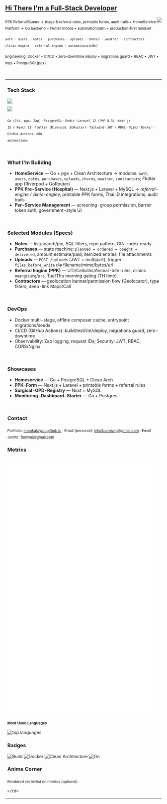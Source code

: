 <!-- ====== EMERALD × BLACK • Pro Dev Profile (2-column, no frames) ====== -->

<h2><u>Hi There I'm a Full-Stack Developer</u></h2>

<p style="margin:0; float:right;">
  <img src="assets/makima-chainsaw-man.gif" width="200" />
</p>

<p><sub>PPK Referral/Queue → triage & referral rules, printable forms, audit trails • HomeService Platform → Go backend + Flutter mobile • automation(n8n) • production-first mindset</sub></p>
<p><sub><code>auth · users · notes · purchases · uploads · chores · weather · contractors · clinic-engine · referral-engine · automations(n8n)</code></sub></p>
<p><sub>Engineering: Docker • CI/CD • zero-downtime deploy • migrations guard • RBAC • JWT • logs • PostgreSQL(pgx)</sub></p>

<br/>

<table width="100%">
  <tr>
    <!-- LEFT COLUMN -->
    <td width="66%" valign="top">

<h3>Tech Stack</h3>

<!-- Dense & compact icons (two rows) -->
<p style="margin:6px 0 0 0;">
  <img src="https://skillicons.dev/icons?i=go,postgres,redis,nginx,docker,githubactions,linux,ubuntu,arch&perline=14" height="34" />
</p>
<p style="margin:6px 0 6px 0;">
  <img src="https://skillicons.dev/icons?i=php,laravel,ts,js,react,nextjs,flutter,dart,tailwind,prisma&perline=14" height="34" />
</p>

<sub><code>Go (Chi, pgx, Zap)</code> · <code>PostgreSQL</code> · <code>Redis</code> ·
<code>Laravel 12 (PHP 8.3)</code> · <code>Next.js 15 / React 19</code> ·
<code>Flutter (Riverpod, GoRouter)</code> · <code>Tailwind</code> ·
<code>JWT / RBAC</code> · <code>Nginx</code> · <code>Docker</code> ·
<code>GitHub Actions</code> · <code>n8n automations</code></sub>

<br/>

<h3>What I'm Building</h3>

<ul>
<li><b>HomeService</b> — Go + pgx + Clean Architecture → modules:
  <code>auth</code>, <code>users</code>, <code>notes</code>, <code>purchases</code>,
  <code>uploads</code>, <code>chores</code>, <code>weather</code>, <code>contractors</code>; Flutter app (Riverpod + GoRouter)</li>
<li><b>PPK Pre-Service (Hospital)</b> — Next.js + Laravel + MySQL → <i>referral-engine / clinic-engine</i>,
  printable PPK forms, Thai ID integrations, audit trails</li>
<li><b>Per-Service Management</b> — screening-group permission, barrier token auth, government-style UI</li>
</ul>

<br/>

<h3>Selected Modules (Specs)</h3>

<ul>
<li><b>Notes</b> — list/search/pin, SQL filters, repo pattern, GIN-index ready</li>
<li><b>Purchases</b> — state machine: <code>planned → ordered → bought → delivered</code>, amount estimate/paid, itemized entries, file attachments</li>
<li><b>Uploads</b> — <code>POST /uploads</code> (JWT + multipart), trigger <code>files_before_write</code> เติม filename/mime/bytes/url</li>
<li><b>Referral Engine (PPK)</b> — UTI/Cellulitis/Animal-bite rules, clinics <code>muang</code>/<code>surg</code>/<code>uro</code>, Tue/Thu morning gating (TH time)</li>
<li><b>Contractors</b> — geolocation banner/permission flow (Geolocator), type filters, deep-link Maps/Call</li>
</ul>

<br/>

<h3>DevOps</h3>

<ul>
<li>Docker multi-stage, offline composer cache, entrypoint migrations/seeds</li>
<li>CI/CD (GitHub Actions): build/test/lint/deploy, migrations guard, zero-downtime</li>
<li>Observability: Zap logging, request IDs; Security: JWT, RBAC, CORS/Nginx</li>
</ul>

<br/>

<h3>Showcases</h3>

<ul>
<li><b>Homeservice</b> — Go + PostgreSQL + Clean Arch</li>
<li><b>PPK-Form</b> — Next.js + Laravel + printable forms + referral rules</li>
<li><b>Surgical-OPD-Registry</b> — Nuxt + MySQL</li>
<li><b>Monitoring-Dashboard-Starter</b> — Go + Postgres</li>
</ul>

<br/>

<h3>Contact</h3>
<sub>
Portfolio: <a href="https://imookatayou.github.io">imookatayou.github.io</a> ·
Email (personal): <a href="mailto:jetsribumrung@gmail.com">jetsribumrung@gmail.com</a> ·
Email (work): <a href="mailto:fenyyei@gmail.com">fenyyei@gmail.com</a>
</sub>

<br/>

<h3>Metrics</h3>
<p>
  <img src="./github-metrics.svg" width="100%" alt="metrics (generated by lowlighter/metrics)" />
</p>

<!-- Most Used Languages under Makima -->
<sub><b>Most Used Languages</b></sub>
<p style="margin:8px 0 16px 0;">
  <img
    src="https://github-readme-stats-git-masterrstaa-rickstaa.vercel.app/api/top-langs/?username=iMookatayou&layout=compact&langs_count=10&hide_title=true"
    width="100%" alt="top languages"/>
</p>

<h3>Badges</h3>
<p>
  <img alt="Build" src="https://img.shields.io/badge/Build-Actions-success?logo=githubactions" />
  <img alt="Docker" src="https://img.shields.io/badge/Docker-ready-blue?logo=docker" />
  <img alt="Clean Architecture" src="https://img.shields.io/badge/Clean%20Architecture-on-emerald" />
  <img alt="Go" src="https://img.shields.io/badge/Go-ship-00ADD8?logo=go" />
</p>

<h3>Anime Corner</h3>
<sub>Rendered via Anilist on metrics (optional).</sub>

    </td>
  </tr>
</table>

<br/>

<!-- Notes:
- Do NOT wrap this HTML with triple backticks in your README.
- Ensure the file assets/makima-chainsaw-man.gif (or png/webp/jpg) exists.
- Adjust sizes: Makima width 210, icon heights 34; tweak to 200/32 if needed.
-->
